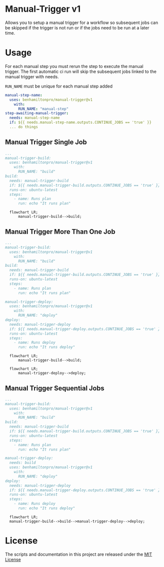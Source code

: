 # Manual-Trigger v1

Allows you to setup a manual trigger for a workflow so subsequent jobs can be skipped if the trigger is not run or if the jobs need to be run at a later time.

# Usage

For each manual step you must rerun the step to execute the manual trigger. The first automatic ci run will skip the subsequent jobs linked to the manual trigger with needs.

`RUN_NAME` must be unique for each manual step added

```yaml
manual-step-name:
  uses: benhamiltonpro/manual-trigger@v1
    with:
      RUN_NAME: "manual-step"
step-awaiting-manual-trigger:
  needs: manual-step-name
  if: ${{ needs.manual-step-name.outputs.CONTINUE_JOBS == 'true' }}
  ... do things
```

## Manual Trigger Single Job

```yaml
...
manual-trigger-build:
  uses: benhamiltonpro/manual-trigger@v1
    with:
      RUN_NAME: "build"
build:
  needs: manual-trigger-build
  if: ${{ needs.manual-trigger-build.outputs.CONTINUE_JOBS == 'true' }}
  runs-on: ubuntu-latest
  steps:
    - name: Runs plan
      run: echo "It runs plan"
```

```mermaid
  flowchart LR;
      manual-trigger-build-->build;
```

## Manual Trigger More Than One Job

```yaml
...
manual-trigger-build:
  uses: benhamiltonpro/manual-trigger@v1
    with:
      RUN_NAME: "build"
build:
  needs: manual-trigger-build
  if: ${{ needs.manual-trigger-build.outputs.CONTINUE_JOBS == 'true' }}
  runs-on: ubuntu-latest
  steps:
    - name: Runs plan
      run: echo "It runs plan"

manual-trigger-deploy:
  uses: benhamiltonpro/manual-trigger@v1
    with:
      RUN_NAME: "deploy"
deploy:
  needs: manual-trigger-deploy
  if: ${{ needs.manual-trigger-deploy.outputs.CONTINUE_JOBS == 'true' }}
  runs-on: ubuntu-latest
  steps:
    - name: Runs deploy
      run: echo "It runs deploy"
```
```mermaid
  flowchart LR;
      manual-trigger-build-->build;
```

```mermaid
  flowchart LR;
      manual-trigger-deploy-->deploy;
```
## Manual Trigger Sequential Jobs
```yaml
...
manual-trigger-build:
  uses: benhamiltonpro/manual-trigger@v1
    with:
      RUN_NAME: "build"
build:
  needs: manual-trigger-build
  if: ${{ needs.manual-trigger-build.outputs.CONTINUE_JOBS == 'true' }}
  runs-on: ubuntu-latest
  steps:
    - name: Runs plan
      run: echo "It runs plan"

manual-trigger-deploy:
  needs: build
  uses: benhamiltonpro/manual-trigger@v1
    with:
      RUN_NAME: "deploy"
deploy:
  needs: manual-trigger-deploy
  if: ${{ needs.manual-trigger-deploy.outputs.CONTINUE_JOBS == 'true' }}
  runs-on: ubuntu-latest
  steps:
    - name: Runs deploy
      run: echo "It runs deploy"
```
```mermaid
  flowchart LR;
  manual-trigger-build-->build-->manual-trigger-deploy-->deploy;
```

# License

The scripts and documentation in this project are released under the [MIT License](LICENSE)